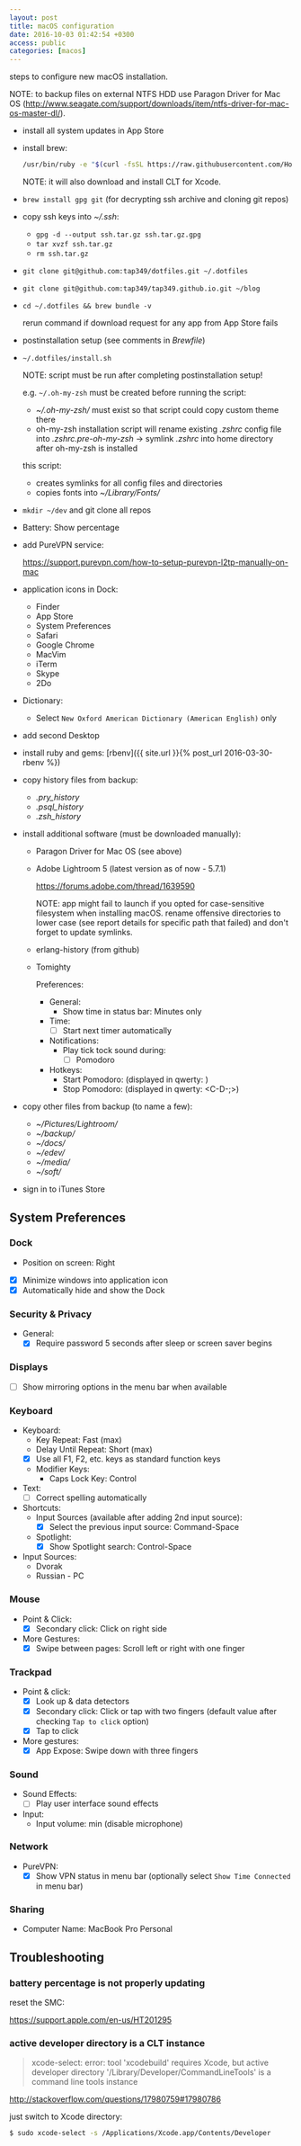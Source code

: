 ```yaml
---
layout: post
title: macOS configuration
date: 2016-10-03 01:42:54 +0300
access: public
categories: [macos]
---
```


steps to configure new macOS installation.

<!-- more -->

NOTE: to backup files on external NTFS HDD use Paragon Driver for Mac OS
      (<http://www.seagate.com/support/downloads/item/ntfs-driver-for-mac-os-master-dl/>).

- install all system updates in App Store
- install brew:

  ```sh
  /usr/bin/ruby -e "$(curl -fsSL https://raw.githubusercontent.com/Homebrew/install/master/install)"
  ```

  NOTE: it will also download and install CLT for Xcode.

- `brew install gpg git` (for decrypting ssh archive and cloning git repos)
- copy ssh keys into _~/.ssh_:
  - `gpg -d --output ssh.tar.gz ssh.tar.gz.gpg`
  - `tar xvzf ssh.tar.gz`
  - `rm ssh.tar.gz`
- `git clone git@github.com:tap349/dotfiles.git ~/.dotfiles`
- `git clone git@github.com:tap349/tap349.github.io.git ~/blog`
- `cd ~/.dotfiles && brew bundle -v`

  rerun command if download request for any app from App Store fails
- postinstallation setup (see comments in _Brewfile_)
- `~/.dotfiles/install.sh`

  NOTE: script must be run after completing postinstallation setup!

  e.g. `~/.oh-my-zsh` must be created before running the script:

  - _~/.oh-my-zsh/_ must exist so that script could copy custom theme there
  - oh-my-zsh installation script will rename existing _.zshrc_ config file
    into _.zshrc.pre-oh-my-zsh_ -> symlink _.zshrc_ into home directory after
    oh-my-zsh is installed

  this script:

  - creates symlinks for all config files and directories
  - copies fonts into _~/Library/Fonts/_
- `mkdir ~/dev` and git clone all repos
- Battery: Show percentage
- add PureVPN service:

  <https://support.purevpn.com/how-to-setup-purevpn-l2tp-manually-on-mac>
- application icons in Dock:
  - Finder
  - App Store
  - System Preferences
  - Safari
  - Google Chrome
  - MacVim
  - iTerm
  - Skype
  - 2Do
- Dictionary:
  - Select `New Oxford American Dictionary (American English)` only
- add second Desktop
- install ruby and gems: [rbenv]({{ site.url }}{% post_url 2016-03-30-rbenv %})
- copy history files from backup:
  - _.pry_history_
  - _.psql_history_
  - _.zsh_history_
- install additional software (must be downloaded manually):
  - Paragon Driver for Mac OS (see above)
  - Adobe Lightroom 5 (latest version as of now - 5.7.1)

    <https://forums.adobe.com/thread/1639590>

    NOTE: app might fail to launch if you opted for case-sensitive filesystem
          when installing macOS. rename offensive directories to lower case
          (see report details for specific path that failed) and don't forget
          to update symlinks.

  - erlang-history (from github)
  - Tomighty

    Preferences:
      - General:
        - Show time in status bar: Minutes only
      - Time:
        - [ ] Start next timer automatically
      - Notifications:
        - Play tick tock sound during:
          - [ ] Pomodoro
      - Hotkeys:
        - Start Pomodoro: <C-D-p> (displayed in qwerty: <C-D-r>)
        - Stop Pomodoro: <C-D-s> (displayed in qwerty: <C-D-;>)
- copy other files from backup (to name a few):
  - _~/Pictures/Lightroom/_
  - _~/backup/_
  - _~/docs/_
  - _~/edev/_
  - _~/media/_
  - _~/soft/_
- sign in to iTunes Store

## System Preferences

### Dock

  - Position on screen: Right
  - [x] Minimize windows into application icon
  - [x] Automatically hide and show the Dock

### Security & Privacy

  - General:
    - [x] Require password 5 seconds after sleep or screen saver begins

### Displays

  - [ ] Show mirroring options in the menu bar when available

### Keyboard

  - Keyboard:
    - Key Repeat: Fast (max)
    - Delay Until Repeat: Short (max)
    - [x] Use all F1, F2, etc. keys as standard function keys
    - Modifier Keys:
      - Caps Lock Key: Control
  - Text:
    - [ ] Correct spelling automatically
  - Shortcuts:
    - Input Sources (available after adding 2nd input source):
      - [x] Select the previous input source: Command-Space
    - Spotlight:
      - [x] Show Spotlight search: Control-Space
  - Input Sources:
    - Dvorak
    - Russian - PC

### Mouse

  - Point & Click:
    - [x] Secondary click: Click on right side
  - More Gestures:
    - [x] Swipe between pages: Scroll left or right with one finger

### Trackpad

  - Point & click:
    - [x] Look up & data detectors
    - [x] Secondary click: Click or tap with two fingers
      (default value after checking `Tap to click` option)
    - [x] Tap to click
  - More gestures:
    - [x] App Expose: Swipe down with three fingers

### Sound

  - Sound Effects:
    - [ ] Play user interface sound effects
  - Input:
    - Input volume: min (disable microphone)

### Network

  - PureVPN:
    - [x] Show VPN status in menu bar
      (optionally select `Show Time Connected` in menu bar)

### Sharing

  - Computer Name: MacBook Pro Personal

## Troubleshooting

### battery percentage is not properly updating

reset the SMC:

<https://support.apple.com/en-us/HT201295>

### active developer directory is a CLT instance

> xcode-select: error: tool 'xcodebuild' requires Xcode, but active developer
> directory '/Library/Developer/CommandLineTools' is a command line tools instance

<http://stackoverflow.com/questions/17980759#17980786>

just switch to Xcode directory:

```sh
$ sudo xcode-select -s /Applications/Xcode.app/Contents/Developer
```
